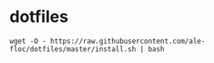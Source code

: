 # dotfiles

```console
wget -O - https://raw.githubusercontent.com/ale-floc/dotfiles/master/install.sh | bash
```
